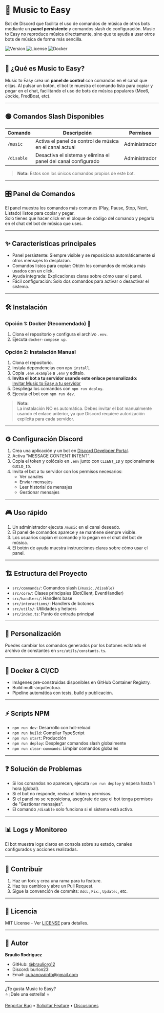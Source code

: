 # 🎵 Music to Easy

Bot de Discord que facilita el uso de comandos de música de otros bots mediante un **panel persistente** y comandos slash de configuración. Music to Easy no reproduce música directamente, sino que te ayuda a usar otros bots de música de forma más sencilla.

![Version](https://img.shields.io/github/v/release/brauliorg12/music-to-easy)
![License](https://img.shields.io/github/license/brauliorg12/music-to-easy)
![Docker](https://img.shields.io/docker/automated/brauliorg12/music-to-easy)

---

## 🚀 ¿Qué es Music to Easy?

Music to Easy crea un **panel de control** con comandos en el canal que elijas. Al pulsar un botón, el bot te muestra el comando listo para copiar y pegar en el chat, facilitando el uso de bots de música populares (Mee6, Jockie, FredBoat, etc).

---

## 🟢 Comandos Slash Disponibles

| Comando    | Descripción                                                   | Permisos      |
| ---------- | ------------------------------------------------------------- | ------------- |
| `/music`   | Activa el panel de control de música en el canal actual       | Administrador |
| `/disable` | Desactiva el sistema y elimina el panel del canal configurado | Administrador |

> **Nota:** Estos son los únicos comandos propios de este bot.

---

## 🎛️ Panel de Comandos

El panel muestra los comandos más comunes (Play, Pause, Stop, Next, Listado) listos para copiar y pegar.  
Solo tienes que hacer click en el bloque de código del comando y pegarlo en el chat del bot de música que uses.

---

## ✨ Características principales

- Panel persistente: Siempre visible y se reposiciona automáticamente si otros mensajes lo desplazan.
- Comandos listos para copiar: Obtén los comandos de música más usados con un click.
- Ayuda integrada: Explicaciones claras sobre cómo usar el panel.
- Fácil configuración: Solo dos comandos para activar o desactivar el sistema.

---

## 🛠️ Instalación

### Opción 1: Docker (Recomendado) 🐳

1. Clona el repositorio y configura el archivo `.env`.
2. Ejecuta `docker-compose up`.

### Opción 2: Instalación Manual

1. Clona el repositorio.
2. Instala dependencias con `npm install`.
3. Copia `.env.example` a `.env` y edítalo.
4. **Invita el bot a tu servidor usando este enlace personalizado:**  
   [Invitar Music to Easy a tu servidor](https://discord.com/oauth2/authorize?client_id=1030804069599678524&scope=bot%20applications.commands&permissions=274878221440)
5. Despliega los comandos con `npm run deploy`.
6. Ejecuta el bot con `npm run dev`.

> **Nota:**  
> La instalación NO es automática. Debes invitar el bot manualmente usando el enlace anterior, ya que Discord requiere autorización explícita para cada servidor.

---

## ⚙️ Configuración Discord

1. Crea una aplicación y un bot en [Discord Developer Portal](https://discord.com/developers/applications).
2. Activa "MESSAGE CONTENT INTENT".
3. Copia el token y colócalo en `.env` junto con `CLIENT_ID` y opcionalmente `GUILD_ID`.
4. Invita el bot a tu servidor con los permisos necesarios:
   - Ver canales
   - Enviar mensajes
   - Leer historial de mensajes
   - Gestionar mensajes

---

## 🎮 Uso rápido

1. Un administrador ejecuta `/music` en el canal deseado.
2. El panel de comandos aparece y se mantiene siempre visible.
3. Los usuarios copian el comando y lo pegan en el chat del bot de música.
4. El botón de ayuda muestra instrucciones claras sobre cómo usar el panel.

---

## 🏗️ Estructura del Proyecto

- `src/commands/`: Comandos slash (`/music`, `/disable`)
- `src/core/`: Clases principales (BotClient, EventHandler)
- `src/handlers/`: Handlers base
- `src/interactions/`: Handlers de botones
- `src/utils/`: Utilidades y helpers
- `src/index.ts`: Punto de entrada principal

---

## 🎨 Personalización

Puedes cambiar los comandos generados por los botones editando el archivo de constantes en `src/utils/constants.ts`.

---

## 🐳 Docker & CI/CD

- Imágenes pre-construidas disponibles en GitHub Container Registry.
- Build multi-arquitectura.
- Pipeline automática con tests, build y publicación.

---

## ⚡ Scripts NPM

- `npm run dev`: Desarrollo con hot-reload
- `npm run build`: Compilar TypeScript
- `npm run start`: Producción
- `npm run deploy`: Desplegar comandos slash globalmente
- `npm run clear-commands`: Limpiar comandos globales

---

## ❓ Solución de Problemas

- Si los comandos no aparecen, ejecuta `npm run deploy` y espera hasta 1 hora (global).
- Si el bot no responde, revisa el token y permisos.
- Si el panel no se reposiciona, asegúrate de que el bot tenga permisos de "Gestionar mensajes".
- El comando `/disable` solo funciona si el sistema está activo.

---

## 📊 Logs y Monitoreo

El bot muestra logs claros en consola sobre su estado, canales configurados y acciones realizadas.

---

## 🤝 Contribuir

1. Haz un fork y crea una rama para tu feature.
2. Haz tus cambios y abre un Pull Request.
3. Sigue la convención de commits: `Add:`, `Fix:`, `Update:`, etc.

---

## 📄 Licencia

MIT License - Ver [LICENSE](LICENSE) para detalles.

---

## 👤 Autor

**Braulio Rodriguez**

- GitHub: [@brauliorg12](https://github.com/brauliorg12)
- Discord: burlon23
- Email: cubanovainfo@gmail.com

---

¿Te gusta Music to Easy?  
⭐ ¡Dale una estrella! ⭐

[Reportar Bug](https://github.com/brauliorg12/music-to-easy/issues) • [Solicitar Feature](https://github.com/brauliorg12/music-to-easy/issues) • [Discusiones](https://github.com/brauliorg12/music-to-easy/discussions)

